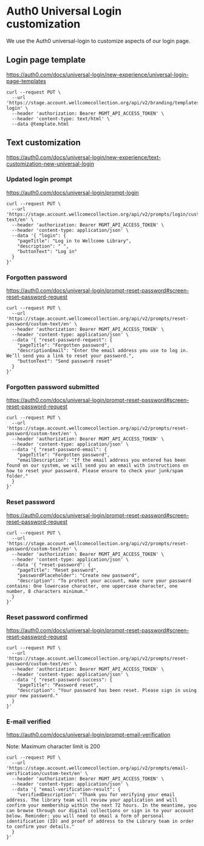 # Auth0 Universal Login customization

We use the Auth0 universal-login to customize aspects of our login page.

## Login page template

https://auth0.com/docs/universal-login/new-experience/universal-login-page-templates

```
curl --request PUT \
  --url 'https://stage.account.wellcomecollection.org/api/v2/branding/templates/universal-login' \
  --header 'authorization: Bearer MGMT_API_ACCESS_TOKEN' \
  --header 'content-type: text/html' \
  --data @template.html
```

## Text customization

https://auth0.com/docs/universal-login/new-experience/text-customization-new-universal-login

### Updated login prompt

https://auth0.com/docs/universal-login/prompt-login

```
curl --request PUT \
  --url 'https://stage.account.wellcomecollection.org/api/v2/prompts/login/custom-text/en' \
  --header 'authorization: Bearer MGMT_API_ACCESS_TOKEN' \
  --header 'content-type: application/json' \
  --data '{ "login": {
    "pageTitle": "Log in to Wellcome Library",
    "description": " ",
    "buttonText": "Log in"
  }
}'
```

### Forgotten password

https://auth0.com/docs/universal-login/prompt-reset-password#screen-reset-password-request

```
curl --request PUT \
  --url 'https://stage.account.wellcomecollection.org/api/v2/prompts/reset-password/custom-text/en' \
  --header 'authorization: Bearer MGMT_API_ACCESS_TOKEN' \
  --header 'content-type: application/json' \
  --data '{ "reset-password-request": {
    "pageTitle": "Forgotten password",
    "descriptionEmail": "Enter the email address you use to log in. We’ll send you a link to reset your password.",
    "buttonText": "Send password reset"
  }
}'
```

### Forgotten password submitted

https://auth0.com/docs/universal-login/prompt-reset-password#screen-reset-password-request

```
curl --request PUT \
  --url 'https://stage.account.wellcomecollection.org/api/v2/prompts/reset-password/custom-text/en' \
  --header 'authorization: Bearer MGMT_API_ACCESS_TOKEN' \
  --header 'content-type: application/json' \
  --data '{ "reset-password-email": {
    "pageTitle": "Forgotten password",
    "emailDescription": "If the email address you entered has been found on our system, we will send you an email with instructions on how to reset your password. Please ensure to check your junk/spam folder."
  }
}'
```

### Reset password

https://auth0.com/docs/universal-login/prompt-reset-password#screen-reset-password-request

```
curl --request PUT \
  --url 'https://stage.account.wellcomecollection.org/api/v2/prompts/reset-password/custom-text/en' \
  --header 'authorization: Bearer MGMT_API_ACCESS_TOKEN' \
  --header 'content-type: application/json' \
  --data '{ "reset-password": {
    "pageTitle": "Reset password",
    "passwordPlaceholder": "Create new password",
    "description": "To protect your account, make sure your password contains: One lowercase character, one uppercase character, one number, 8 characters minimum."
  }
}'
```

### Reset password confirmed

https://auth0.com/docs/universal-login/prompt-reset-password#screen-reset-password-request

```
curl --request PUT \
  --url 'https://stage.account.wellcomecollection.org/api/v2/prompts/reset-password/custom-text/en' \
  --header 'authorization: Bearer MGMT_API_ACCESS_TOKEN' \
  --header 'content-type: application/json' \
  --data '{ "reset-password-success": {
    "pageTitle": "Password reset",
    "description": "Your password has been reset. Please sign in using your new password."
  }
}'
```

### E-mail verified

https://auth0.com/docs/universal-login/prompt-email-verification

Note: Maximum character limit is 200

```
curl --request PUT \
  --url 'https://stage.account.wellcomecollection.org/api/v2/prompts/email-verification/custom-text/en' \
  --header 'authorization: Bearer MGMT_API_ACCESS_TOKEN' \
  --header 'content-type: application/json' \
  --data '{ "email-verification-result": {
    "verifiedDescription": "Thank you for verifying your email address. The library team will review your application and will confirm your membership within the next 72 hours. In the meantime, you can browse through our digital collections or sign in to your account below. Reminder: you will need to email a form of personal identification (ID) and proof of address to the Library team in order to confirm your details."
  }
}'
```

